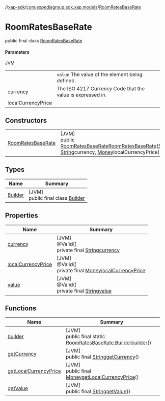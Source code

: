 //[xap-sdk](../../../index.md)/[com.expediagroup.sdk.xap.models](../index.md)/[RoomRatesBaseRate](index.md)

# RoomRatesBaseRate

public final class [RoomRatesBaseRate](index.md)

#### Parameters

JVM

| | |
|---|---|
|  | `value` The value of the element being defined. |
| currency | The ISO 4217 Currency Code that the value is expressed in. |
| localCurrencyPrice |

## Constructors

| | |
|---|---|
| [RoomRatesBaseRate](-room-rates-base-rate.md) | [JVM]<br>public [RoomRatesBaseRate](index.md)[RoomRatesBaseRate](-room-rates-base-rate.md)([String](https://docs.oracle.com/javase/8/docs/api/java/lang/String.html)value, [String](https://docs.oracle.com/javase/8/docs/api/java/lang/String.html)currency, [Money](../-money/index.md)localCurrencyPrice) |

## Types

| Name | Summary |
|---|---|
| [Builder](-builder/index.md) | [JVM]<br>public final class [Builder](-builder/index.md) |

## Properties

| Name | Summary |
|---|---|
| [currency](index.md#-583157582%2FProperties%2F699445674) | [JVM]<br>@Valid()<br>private final [String](https://docs.oracle.com/javase/8/docs/api/java/lang/String.html)[currency](index.md#-583157582%2FProperties%2F699445674) |
| [localCurrencyPrice](index.md#-1188607306%2FProperties%2F699445674) | [JVM]<br>@Valid()<br>private final [Money](../-money/index.md)[localCurrencyPrice](index.md#-1188607306%2FProperties%2F699445674) |
| [value](index.md#1418517830%2FProperties%2F699445674) | [JVM]<br>@Valid()<br>private final [String](https://docs.oracle.com/javase/8/docs/api/java/lang/String.html)[value](index.md#1418517830%2FProperties%2F699445674) |

## Functions

| Name | Summary |
|---|---|
| [builder](builder.md) | [JVM]<br>public final static [RoomRatesBaseRate.Builder](-builder/index.md)[builder](builder.md)() |
| [getCurrency](get-currency.md) | [JVM]<br>public final [String](https://docs.oracle.com/javase/8/docs/api/java/lang/String.html)[getCurrency](get-currency.md)() |
| [getLocalCurrencyPrice](get-local-currency-price.md) | [JVM]<br>public final [Money](../-money/index.md)[getLocalCurrencyPrice](get-local-currency-price.md)() |
| [getValue](get-value.md) | [JVM]<br>public final [String](https://docs.oracle.com/javase/8/docs/api/java/lang/String.html)[getValue](get-value.md)() |
